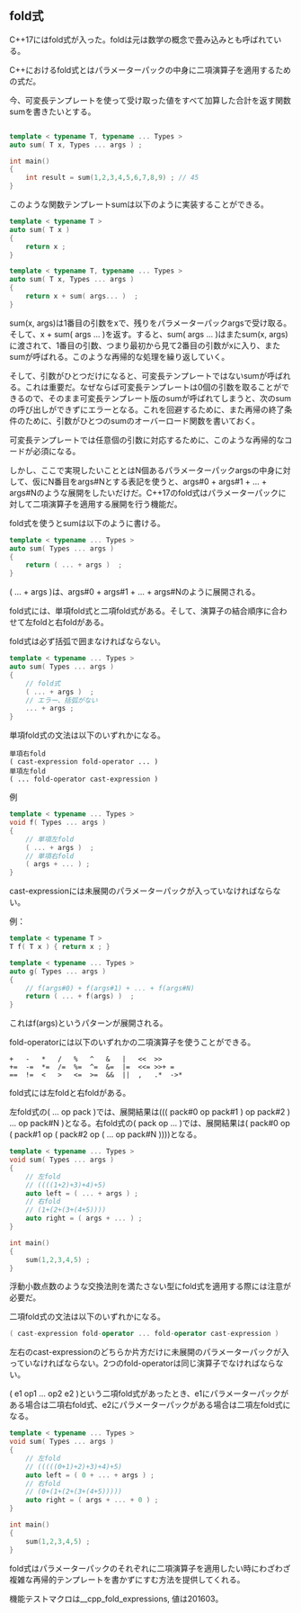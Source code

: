 ## fold式

C++17にはfold式が入った。foldは元は数学の概念で畳み込みとも呼ばれている。

C++におけるfold式とはパラメーターパックの中身に二項演算子を適用するための式だ。

今、可変長テンプレートを使って受け取った値をすべて加算した合計を返す関数sumを書きたいとする。

~~~cpp

template < typename T, typename ... Types >
auto sum( T x, Types ... args ) ;

int main()
{
    int result = sum(1,2,3,4,5,6,7,8,9) ; // 45
}
~~~

このような関数テンプレートsumは以下のように実装することができる。

~~~cpp
template < typename T >
auto sum( T x )
{
    return x ;
}

template < typename T, typename ... Types >
auto sum( T x, Types ... args )
{
    return x + sum( args... )  ;
}
~~~

sum(x, args)は1番目の引数をxで、残りをパラメーターパックargsで受け取る。そして、x + sum( args ... )を返す。すると、sum( args ... )はまたsum(x, args)に渡されて、1番目の引数、つまり最初から見て2番目の引数がxに入り、またsumが呼ばれる。このような再帰的な処理を繰り返していく。

そして、引数がひとつだけになると、可変長テンプレートではないsumが呼ばれる。これは重要だ。なぜならば可変長テンプレートは0個の引数を取ることができるので、そのまま可変長テンプレート版のsumが呼ばれてしまうと、次のsumの呼び出しができずにエラーとなる。これを回避するために、また再帰の終了条件のために、引数がひとつのsumのオーバーロード関数を書いておく。

可変長テンプレートでは任意個の引数に対応するために、このような再帰的なコードが必須になる。

しかし、ここで実現したいこととはN個あるパラメーターパックargsの中身に対して、仮にN番目をargs#Nとする表記を使うと、args#0 + args#1 + ... + args#Nのような展開をしたいだけだ。C++17のfold式はパラメーターパックに対して二項演算子を適用する展開を行う機能だ。

fold式を使うとsumは以下のように書ける。

~~~cpp
template < typename ... Types >
auto sum( Types ... args )
{
    return ( ... + args )  ;
}
~~~

( ... + args )は、args#0 + args#1 + ... + args#Nのように展開される。

fold式には、単項fold式と二項fold式がある。そして、演算子の結合順序に合わせて左foldと右foldがある。

fold式は必ず括弧で囲まなければならない。

~~~cpp
template < typename ... Types >
auto sum( Types ... args )
{
    // fold式
    ( ... + args )  ;
    // エラー、括弧がない
    ... + args ;
}
~~~

単項fold式の文法は以下のいずれかになる。


~~~
単項右fold
( cast-expression fold-operator ... )
単項左fold
( ... fold-operator cast-expression )
~~~

例

~~~cpp
template < typename ... Types >
void f( Types ... args )
{
    // 単項左fold
    ( ... + args )  ;
    // 単項右fold
    ( args + ... ) ;
}
~~~

cast-expressionには未展開のパラメーターパックが入っていなければならない。

例：

~~~c++
template < typename T >
T f( T x ) { return x ; }

template < typename ... Types >
auto g( Types ... args )
{
    // f(args#0) + f(args#1) + ... + f(args#N)
    return ( ... + f(args) )  ;
}
~~~

これはf(args)というパターンが展開される。

fold-operatorには以下のいずれかの二項演算子を使うことができる。


~~~
+   -   *   /   %   ^   &   |   <<  >>
+=  -=  *=  /=  %=  ^=  &=  |=  <<= >>+ =
==  !=  <   >   <=  >=  &&  ||  ,   .*  ->*
~~~

fold式には左foldと右foldがある。

左fold式の( ... op pack )では、展開結果は((( pack#0 op pack#1 ) op pack#2 ) ... op pack#N )となる。右fold式の( pack op ... )では、展開結果は( pack#0 op ( pack#1 op ( pack#2 op ( ... op pack#N ))))となる。

~~~cpp
template < typename ... Types >
void sum( Types ... args )
{
    // 左fold
    // ((((1+2)+3)+4)+5)
    auto left = ( ... + args ) ;
    // 右fold
    // (1+(2+(3+(4+5))))
    auto right = ( args + ... ) ;
}

int main()
{
    sum(1,2,3,4,5) ;
}
~~~

浮動小数点数のような交換法則を満たさない型にfold式を適用する際には注意が必要だ。


二項fold式の文法は以下のいずれかになる。

~~~c++
( cast-expression fold-operator ... fold-operator cast-expression )
~~~

左右のcast-expressionのどちらか片方だけに未展開のパラメーターパックが入っていなければならない。2つのfold-operatorは同じ演算子でなければならない。


( e1 op1 ... op2 e2 )という二項fold式があったとき、e1にパラメーターパックがある場合は二項右fold式、e2にパラメーターパックがある場合は二項左fold式になる。


~~~cpp
template < typename ... Types >
void sum( Types ... args )
{
    // 左fold
    // (((((0+1)+2)+3)+4)+5)
    auto left = ( 0 + ... + args ) ;
    // 右fold
    // (0+(1+(2+(3+(4+5)))))
    auto right = ( args + ... + 0 ) ;
}

int main()
{
    sum(1,2,3,4,5) ;
}
~~~

fold式はパラメーターパックのそれぞれに二項演算子を適用したい時にわざわざ複雑な再帰的テンプレートを書かずにすむ方法を提供してくれる。

機能テストマクロは__cpp_fold_expressions, 値は201603。
